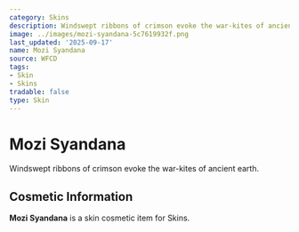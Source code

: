 ```yaml
---
category: Skins
description: Windswept ribbons of crimson evoke the war-kites of ancient earth.
image: ../images/mozi-syandana-5c7619932f.png
last_updated: '2025-09-17'
name: Mozi Syandana
source: WFCD
tags:
- Skin
- Skins
tradable: false
type: Skin
---
```


# Mozi Syandana

Windswept ribbons of crimson evoke the war-kites of ancient earth.

## Cosmetic Information

**Mozi Syandana** is a skin cosmetic item for Skins.

